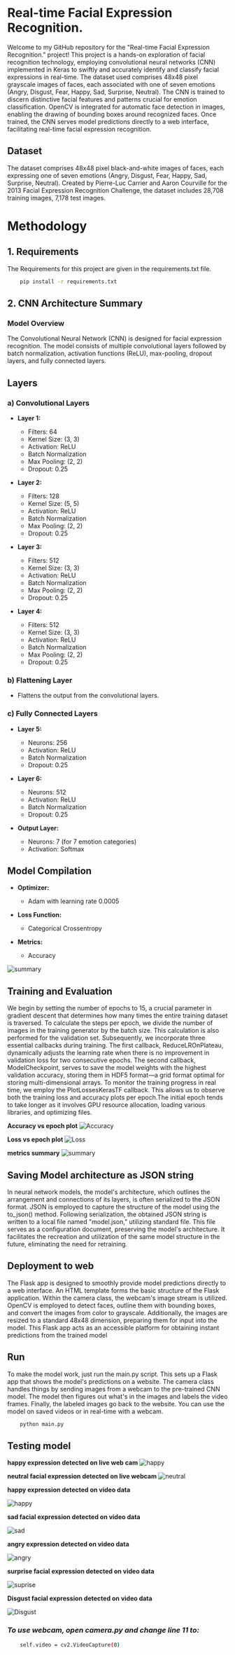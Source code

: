 
# Real-time Facial Expression Recognition.

Welcome to my GitHub repository for the "Real-time Facial Expression Recognition." project! This project is a hands-on exploration of facial recognition technology, employing convolutional neural networks (CNN) implemented in Keras to swiftly and accurately identify and classify facial expressions in real-time. The dataset used comprises 48x48 pixel grayscale images of faces, each associated with one of seven emotions (Angry, Disgust, Fear, Happy, Sad, Surprise, Neutral). The CNN is trained to discern distinctive facial features and patterns crucial for emotion classification. OpenCV is integrated for automatic face detection in images, enabling the drawing of bounding boxes around recognized faces. Once trained, the CNN serves model predictions directly to a web interface, facilitating real-time facial expression recognition.




## Dataset

The dataset comprises 48x48 pixel black-and-white images of faces, each expressing one of seven emotions (Angry, Disgust, Fear, Happy, Sad, Surprise, Neutral). Created by Pierre-Luc Carrier and Aaron Courville for the 2013 Facial Expression Recognition Challenge, the dataset includes 28,708 training images, 7,178 test images. 
# Methodology

## 1. Requirements

The Requirements for this project are given in the requirements.txt file.

```bash
    pip install -r requirements.txt

```


## 2. CNN Architecture Summary

### Model Overview

The Convolutional Neural Network (CNN) is designed for facial expression recognition. The model consists of multiple convolutional layers followed by batch normalization, activation functions (ReLU), max-pooling, dropout layers, and fully connected layers.

## Layers

### a) Convolutional Layers

- **Layer 1:**
  - Filters: 64
  - Kernel Size: (3, 3)
  - Activation: ReLU
  - Batch Normalization
  - Max Pooling: (2, 2)
  - Dropout: 0.25

- **Layer 2:**
  - Filters: 128
  - Kernel Size: (5, 5)
  - Activation: ReLU
  - Batch Normalization
  - Max Pooling: (2, 2)
  - Dropout: 0.25

- **Layer 3:**
  - Filters: 512
  - Kernel Size: (3, 3)
  - Activation: ReLU
  - Batch Normalization
  - Max Pooling: (2, 2)
  - Dropout: 0.25

- **Layer 4:**
  - Filters: 512
  - Kernel Size: (3, 3)
  - Activation: ReLU
  - Batch Normalization
  - Max Pooling: (2, 2)
  - Dropout: 0.25

### b) Flattening Layer

- Flattens the output from the convolutional layers.

### c) Fully Connected Layers

- **Layer 5:**
  - Neurons: 256
  - Activation: ReLU
  - Batch Normalization
  - Dropout: 0.25

- **Layer 6:**
  - Neurons: 512
  - Activation: ReLU
  - Batch Normalization
  - Dropout: 0.25

- **Output Layer:**
  - Neurons: 7 (for 7 emotion categories)
  - Activation: Softmax

## Model Compilation

- **Optimizer:**
  - Adam with learning rate 0.0005

- **Loss Function:**
  - Categorical Crossentropy

- **Metrics:**
  - Accuracy


![summary](https://i.ibb.co/VtCHBCS/summary.png)


## Training and Evaluation

We begin by setting the number of epochs to 15, a crucial parameter in gradient descent that determines how many times the entire training dataset is traversed. To calculate the steps per epoch, we divide the number of images in the training generator by the batch size. This calculation is also performed for the validation set.
Subsequently, we incorporate three essential callbacks during training. The first callback, ReduceLROnPlateau, dynamically adjusts the learning rate when there is no improvement in validation loss for two consecutive epochs. The second callback, ModelCheckpoint, serves to save the model weights with the highest validation accuracy, storing them in HDF5 format—a grid format optimal for storing multi-dimensional arrays.
To monitor the training progress in real time, we employ the PlotLossesKerasTF callback. This allows us to observe both the training loss and accuracy plots per epoch.The initial epoch tends to take longer as it involves GPU resource allocation, loading various libraries, and optimizing files. 


**Accuracy vs epoch plot**
![Accuracy](https://i.ibb.co/6DL3bjg/accuracy.png)

**Loss vs epoch plot**
![Loss](https://i.ibb.co/Sy2Zchn/loss.png)

**metrics summary**
![summary](https://i.ibb.co/JpsfrS9/train-sum.png)


## Saving Model architecture as JSON string
In neural network models, the model's architecture, which outlines the arrangement and connections of its layers, is often serialized to the JSON format. JSON is employed to capture the structure of the model using the to_json() method. 
Following serialization, the obtained JSON string is written to a local file named "model.json," utilizing standard file. This file serves as a configuration document, preserving the model's architecture. It facilitates the recreation and utilization of the same model structure in the future, eliminating the need for retraining.

## Deployment to web
The Flask app is designed to smoothly provide model predictions directly to a web interface. An HTML template forms the basic structure of the Flask application. Within the camera class, the webcam's image stream is utilized. OpenCV is employed to detect faces, outline them with bounding boxes, and convert the images from color to grayscale. Additionally, the images are resized to a standard 48x48 dimension, preparing them for input into the model. This Flask app acts as an accessible platform for obtaining instant predictions from the trained model

## Run 
To make the model work, just run the main.py script. This sets up a Flask app that shows the model's predictions on a website. The camera class handles things by sending images from a webcam to the pre-trained CNN model. The model then figures out what's in the images and labels the video frames. Finally, the labeled images go back to the website. You can use the model on saved videos or in real-time with a webcam.

```bash
    python main.py

```


## Testing model 

**happy expression detected on live web cam**
![happy](https://i.ibb.co/BZDnVnT/happy2.png)

**neutral facial expression detected on live webcam**
![neutral](https://i.ibb.co/k8zzB6L/NEUTRAL2.png)



**happy expression detected on video data**

![happy](https://i.ibb.co/kJT8QhM/happy3.png)

**sad facial expression detected on video data**

![sad](https://i.ibb.co/LtWyQrj/sad.png)

**angry expression detected on video data**

![angry](https://i.ibb.co/qyKgRZt/angry.png)

**surprise facial expression detected on video data**

![suprise](https://i.ibb.co/dJJs31h/suprise.png)


**Disgust facial expression detected on video data**

![Disgust](https://i.ibb.co/TkRDdSZ/disgust.png)

### *To use webcam, open camera.py and change line 11 to:*
```bash
    self.video = cv2.VideoCapture(0)

```
